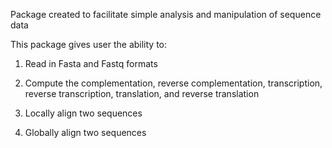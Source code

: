 Package created to facilitate simple analysis and manipulation of sequence data

This package gives user the ability to:

1. Read in Fasta and Fastq formats

2. Compute the complementation, reverse complementation, transcription, reverse transcription, translation, and reverse translation

3. Locally align two sequences

4. Globally align two sequences

